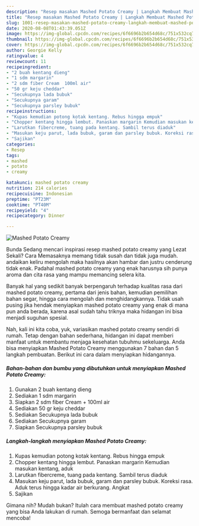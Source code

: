 ```yaml
---
description: "Resep masakan Mashed Potato Creamy | Langkah Membuat Mashed Potato Creamy Yang Enak dan Simpel"
title: "Resep masakan Mashed Potato Creamy | Langkah Membuat Mashed Potato Creamy Yang Enak dan Simpel"
slug: 1001-resep-masakan-mashed-potato-creamy-langkah-membuat-mashed-potato-creamy-yang-enak-dan-simpel
date: 2020-08-08T01:43:39.051Z
image: https://img-global.cpcdn.com/recipes/6f6696b2b654d68c/751x532cq70/mashed-potato-creamy-foto-resep-utama.jpg
thumbnail: https://img-global.cpcdn.com/recipes/6f6696b2b654d68c/751x532cq70/mashed-potato-creamy-foto-resep-utama.jpg
cover: https://img-global.cpcdn.com/recipes/6f6696b2b654d68c/751x532cq70/mashed-potato-creamy-foto-resep-utama.jpg
author: Georgie Kelly
ratingvalue: 4
reviewcount: 11
recipeingredient:
- "2 buah kentang dieng"
- "1 sdm margarin"
- "2 sdm fiber Cream  100ml air"
- "50 gr keju cheddar"
- "Secukupnya lada bubuk"
- "Secukupnya garam"
- "Secukupnya parsley bubuk"
recipeinstructions:
- "Kupas kemudian potong kotak kentang. Rebus hingga empuk"
- "Chopper kentang hingga lembut. Panaskan margarin Kemudian masukan kentang, aduk"
- "Larutkan fibercreme, tuang pada kentang. Sambil terus diaduk"
- "Masukan keju parut, lada bubuk, garam dan parsley bubuk. Koreksi rasa. Aduk terus hingga kadar air berkurang. Angkat"
- "Sajikan"
categories:
- Resep
tags:
- mashed
- potato
- creamy

katakunci: mashed potato creamy 
nutrition: 214 calories
recipecuisine: Indonesian
preptime: "PT23M"
cooktime: "PT40M"
recipeyield: "4"
recipecategory: Dinner

---
```



![Mashed Potato Creamy](https://img-global.cpcdn.com/recipes/6f6696b2b654d68c/751x532cq70/mashed-potato-creamy-foto-resep-utama.jpg)

Bunda Sedang mencari inspirasi resep mashed potato creamy yang Lezat Sekali? Cara Memasaknya memang tidak susah dan tidak juga mudah. andaikan keliru mengolah maka hasilnya akan hambar dan justru cenderung tidak enak. Padahal mashed potato creamy yang enak harusnya sih punya aroma dan cita rasa yang mampu memancing selera kita.

Banyak hal yang sedikit banyak berpengaruh terhadap kualitas rasa dari mashed potato creamy, pertama dari jenis bahan, kemudian pemilihan bahan segar, hingga cara mengolah dan menghidangkannya. Tidak usah pusing jika hendak menyiapkan mashed potato creamy yang enak di mana pun anda berada, karena asal sudah tahu triknya maka hidangan ini bisa menjadi suguhan spesial.




Nah, kali ini kita coba, yuk, variasikan mashed potato creamy sendiri di rumah. Tetap dengan bahan sederhana, hidangan ini dapat memberi manfaat untuk membantu menjaga kesehatan tubuhmu sekeluarga. Anda bisa menyiapkan Mashed Potato Creamy menggunakan 7 bahan dan 5 langkah pembuatan. Berikut ini cara dalam menyiapkan hidangannya.

<!--inarticleads1-->

##### Bahan-bahan dan bumbu yang dibutuhkan untuk menyiapkan Mashed Potato Creamy:

1. Gunakan 2 buah kentang dieng
1. Sediakan 1 sdm margarin
1. Siapkan 2 sdm fiber Cream + 100ml air
1. Sediakan 50 gr keju cheddar
1. Sediakan Secukupnya lada bubuk
1. Sediakan Secukupnya garam
1. Siapkan Secukupnya parsley bubuk




<!--inarticleads2-->

##### Langkah-langkah menyiapkan Mashed Potato Creamy:

1. Kupas kemudian potong kotak kentang. Rebus hingga empuk
1. Chopper kentang hingga lembut. Panaskan margarin Kemudian masukan kentang, aduk
1. Larutkan fibercreme, tuang pada kentang. Sambil terus diaduk
1. Masukan keju parut, lada bubuk, garam dan parsley bubuk. Koreksi rasa. Aduk terus hingga kadar air berkurang. Angkat
1. Sajikan




Gimana nih? Mudah bukan? Itulah cara membuat mashed potato creamy yang bisa Anda lakukan di rumah. Semoga bermanfaat dan selamat mencoba!
